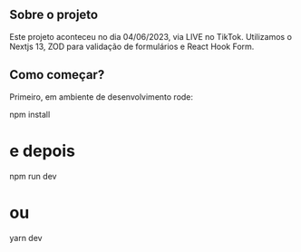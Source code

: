 ## Sobre o projeto

Este projeto aconteceu no dia 04/06/2023, via LIVE no TikTok. Utilizamos o Nextjs 13, ZOD para validação de formulários e React Hook Form.

## Como começar?

Primeiro, em ambiente de desenvolvimento rode:

npm install

# e depois

npm run dev

# ou

yarn dev
